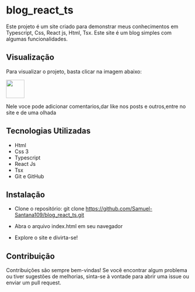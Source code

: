# blog_react_ts

<p> Este projeto é um site criado para demonstrar meus conhecimentos em Typescript, Css, React js, Html, Tsx.
    Este site é um blog simples com algumas funcionalidades.
</p>

## Visualização

<p>Para visualizar o projeto, basta clicar na imagem abaixo: </p>

 <a href="https://samuelsantana-dev.github.io/blog_react_ts" target="_blank">
 <img src="https://diagrams.mingrammer.com/img/resources/programming/framework/react.png" width="50" height="50" target="_blank">
 </a>

<p>Nele voce pode adicionar comentarios,dar like nos posts e outros,entre no site e de uma olhada </p>

 ## Tecnologias Utilizadas

 - Html 
 - Css 3
 - Typescript 
 - React Js
 - Tsx
 - Git e GitHub 
 

 ## Instalação 

 - Clone o repositório: git clone https://github.com/Samuel-Santana109/blog_react_ts.git

 - Abra o arquivo index.html em seu navegador

 - Explore o site e divirta-se!

## Contribuição 

<p> Contribuições são sempre bem-vindas! Se você encontrar algum problema ou tiver sugestões de melhorias, sinta-se à vontade para abrir uma issue ou enviar um pull request.  </p>

